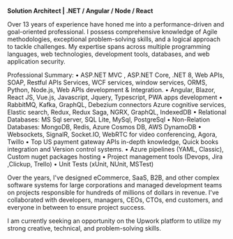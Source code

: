 **Solution Architect | .NET / Angular / Node / React**

Over 13 years of experience have honed me into a performance-driven and goal-oriented professional.  I possess comprehensive knowledge of Agile methodologies, exceptional problem-solving skills, and a logical approach to tackle challenges. My expertise spans across multiple programming languages, web technologies, development tools, databases, and web application security.

Professional Summary:
• ASP.NET MVC , ASP.NET Core, .NET 8, Web APIs, SOAP, Restful APIs Services, WCF services, window services, ORMS, Python, Node.js, Web APIs development & Integration.
• Angular, Blazor, React JS, Vue.js, Javascript, Jquery, Typescript,
 PWA apps development
• RabbitMQ, Kafka, GraphQL, Debezium connectors Azure cognitive services, Elastic search, Redux, Redux Saga, NGRX, GraphQL, IndexedDB
• Relational Databases: MS Sql server, SQL Lite, MySql, PostgreSql
• Non-Relation Databases: MongoDB, Redis, Azure Cosmos DB, AWS DynamoDB
• Websockets, SignalR, Socket.IO, WebRTC for video conferencing, Agora, Twillo
• Top US payment gateway APIs in-depth knowledge, Quick books integration and Version control systems. 
• Azure pipelines (YAML, Classic), Custom nuget packages hosting 
• Project management tools (Devops, Jira ,Clickup, Trello) 
• Unit Tests (xUnit, NUnit, MSTest) 

Over the years, I've designed eCommerce, SaaS, B2B, and other complex software systems for large corporations and managed development teams on projects responsible for hundreds of millions of dollars in revenue. I've collaborated with developers, managers, CEOs, CTOs, end customers, and everyone in between to ensure project success.

I am currently seeking an opportunity on the Upwork platform to utilize my strong creative, technical, and problem-solving skills.

